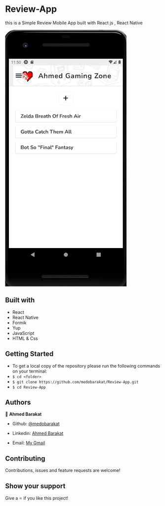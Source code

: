 # Review-App
this is a Simple Review Mobile App built with React js , React Native 

![screenshot](./assets/screenshot.PNG)



## Built with

- React
- React Native
- Formik
- Yup
- JavaScript
- HTML & Css

## Getting Started
- To get a local copy of the repository please run the following commands on your terminal:
- ```$ cd <folder>```
- ```$ git clone https://github.com/medobarakat/Review-App.git ```
- ```$ cd Review-App ```


## Authors

👤 **Ahmed Barakat**
- Github: [@medobarakat](https://github.com/medobarakat)

- Linkedin: [Ahmed Barakat](https://www.linkedin.com/in/ahmed-barakat-dev/)

- Email: [My Gmail](ahmedbarakat2401@gmail.com)

##    Contributing

Contributions, issues and feature requests are welcome!

## Show your support

Give a ⭐️ if you like this project!
